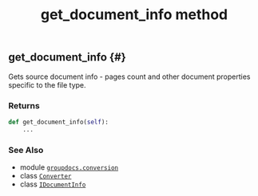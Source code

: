 ﻿---
title: get_document_info method
second_title: GroupDocs.Conversion for Python via .NET API References
description: 
type: docs
weight: 60
url: /python-net/groupdocs.conversion/converter/get_document_info/
is_root: false
---

## get_document_info {#}

Gets source document info - pages count and other document properties specific to the file type.


### Returns 





```python
def get_document_info(self):
    ...
```





### See Also
* module [`groupdocs.conversion`](../../)
* class [`Converter`](/conversion/python-net/groupdocs.conversion/converter)
* class [`IDocumentInfo`](/conversion/python-net/groupdocs.conversion.contracts/idocumentinfo)
